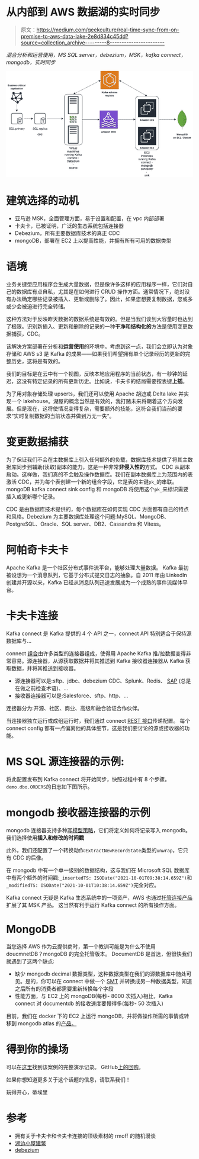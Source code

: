 # 从内部到 AWS 数据湖的实时同步

> 原文：<https://medium.com/geekculture/real-time-sync-from-on-premise-to-aws-data-lake-2e8d834c45dd?source=collection_archive---------8----------------------->

*混合分析和运营使用，MS SQL server，debezium，MSK，kafka connect，mongodb，实时同步*

![](img/077a128da99d56f29a18c40c2aaeb3cf.png)

# 建筑选择的动机

*   亚马逊 MSK，全面管理方面，易于设置和配置，在 vpc 内部部署
*   卡夫卡，已被证明，广泛的生态系统包括连接器
*   Debezium，所有主要数据库技术的真正 CDC
*   mongoDB，部署在 EC2 上以提高性能，并拥有所有可用的数据类型

# 语境

业务关键型应用程序会生成大量数据，但是像许多这样的应用程序一样，它们对自己的数据库有点自私，尤其是在如何进行 CRUD 操作方面。通常情况下，绝对没有办法确定哪些记录被插入、更新或删除了。因此，如果您想要复制数据，您或多或少会被迫进行完全转储。

这种方法对于反映昨天数据的数据系统是有效的。但是当我们谈到大容量时也达到了极限。识别新插入、更新和删除的记录的一种**干净和结构化的**方法是使用变更数据捕获，CDC。

该解决方案部署在分析和**运营使用**的环境中。考虑到这一点，我们会立即认为对象存储和 AWS s3 是 Kafka 的成果——如果我们希望拥有单个记录经历的更新的完整历史，这将是有效的。

我们的目标是在云中有一个视图，反映本地应用程序的当前状态，有一秒钟的延迟，这没有特定记录的所有更新历史。比如说，卡夫卡的结局需要按表键**上插**。

为了用对象存储处理 upserts，我们还可以使用 Apache 胡迪或 Delta lake 并实现一个 lakehouse。湖屋的概念当然是有效的，我打赌未来将朝着这个方向发展。但是现在，这将使情况变得复杂，需要额外的技能，这符合我们当前的要求“实时复制数据的当前状态并做到万无一失”。

# 变更数据捕获

为了保证我们不会在主数据库上引入任何额外的负载，数据库技术提供了将其主数据库同步到辅助(读取)副本的能力，这是一种非常**非侵入性的**方式。
CDC 从副本启动。这样做，我们真的不会触及操作数据库。我们在副本数据库上为范围内的表激活 CDC，并为每个表创建一个新的组合字段，它是表的主键`pk_`的串联。mongoDB kafka connect sink config 和 mongoDB 将使用这个`pk_`来标识需要插入或更新哪个记录。

CDC 是由数据库技术提供的，每个数据库在如何实现 CDC 方面都有自己的特点和风格。Debezium 为主要数据库处理这个问题:MySQL、MongoDB、PostgreSQL、Oracle、SQL server、DB2、Cassandra 和 Vitess。

# 阿帕奇卡夫卡

Apache Kafka 是一个社区分布式事件流平台，能够处理大量数据。
Kafka 最初被设想为一个消息队列，它基于分布式提交日志的抽象。自 2011 年由 LinkedIn 创建并开源以来，Kafka 已经从消息队列迅速发展成为一个成熟的事件流媒体平台。

# 卡夫卡连接

Kafka connect 是 Kafka 提供的 4 个 API 之一，connect API 特别适合于保持源数据库与…

connect [组合](https://www.confluent.io/product/connectors/)由许多类型的连接器组成，使得用 Apache Kafka 推/拉数据变得非常容易。源连接器，从源获取数据并将其推送到 Kafka 接收器连接器从 Kafka 获取数据，并将其推送到接收器。

*   源连接器可以是:sftp、jdbc、debezium CDC、Splunk、Redis、 [SAP](https://github.com/SAP/kafka-connect-sap) (总是在做之前检查术语)、…
*   接收器连接器可以是:Salesforce、sftp、http、…

连接器分为:开源、社区、商业、高级和融合验证合作伙伴。

当连接器独立运行或成组运行时，我们通过 connect [REST 接口](https://docs.confluent.io/platform/current/connect/references/restapi.html)传递配置。
每个 connect config 都有一点偏离他的具体细节，这是我们要讨论的源或接收器的功能。

# MS SQL 源连接器的示例:

将此配置发布到 Kafka connect 将开始同步，快照过程中有 8 个步骤。`demo.dbo.ORDERS`的日志如下图所示。

# mongodb 接收器连接器的示例

mongodb 连接器支持多种[写模型策略](https://docs.mongodb.com/kafka-connector/current/kafka-sink-postprocessors/#custom-write-model-strategy)，它们将定义如何将记录写入 mongodb。我们选择使用**插入和修改的时间戳**

此外，我们还配置了一个转换动作:`ExtractNewRecordState`类型的`unwrap`，它只有 CDC 的后像。

在 mongodb 中有一个单一级别的数据结构，这与我们在 Microsoft SQL 数据库中有两个额外的时间戳:`_insertedTS: ISODate("2021-10-01T09:38:14.659Z")`和`_modifiedTS: ISODate("2021-10-01T10:38:14.659Z")`完全对应。

Kafka connect 无疑是 Kafka 生态系统中的一项资产，AWS 也通过[托管连接产品](https://aws.amazon.com/blogs/aws/introducing-amazon-msk-connect-stream-data-to-and-from-your-apache-kafka-clusters-using-managed-connectors/)扩展了其 MSK 产品。
这当然有利于运行 Kafka connect 的所有操作方面。

# MongoDB

当您选择 AWS 作为云提供商时，第一个教训可能是为什么不使用 doucmnetDB？mongoDB 的完全托管版本。
DocumentDB 是首选，但很快我们就遇到了这两个缺点:

*   缺少 mongodb decimal 数据类型，这种数据类型在我们的源数据库中随处可见。是的，你可以在 connect 中做一个 [SMT](https://docs.confluent.io/platform/current/connect/transforms/cast.html#cast) 并转换成另一种数据类型，知道之后所有的消费者都需要重新转换每个字段
*   性能方面，与 EC2 上的 mongoDB(每秒- 8000 次插入)相比，Kafka connect 对 documentdb 的接收速度要慢得多(每秒- 50 次插入)

目前，我们在 docker 下的 EC2 上运行 mongoDB，并将做操作所需的事情或转移到 mongodb atlas 的[产品。](https://www.mongodb.com/cloud/atlas/)

# 得到你的操场

可以在[这里](https://youtu.be/g5Kb53irYrI)找到该案例的完整演示记录。
GitHub[上的回购](https://github.com/thierryturpin/msk-connect)。

如果你想知道更多关于这个话题的信息，请联系我们！

玩得开心，蒂埃里

# 参考

*   拥有关于卡夫卡和卡夫卡连接的顶级素材的 rmoff 的随机漫谈
*   [湖边小屋建筑](https://databricks.com/blog/2020/01/30/what-is-a-data-lakehouse.html)
*   [debezium](https://debezium.io/)